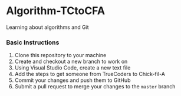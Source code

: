 # Algorithm-TCtoCFA
Learning about algorithms and Git

### Basic Instructions
1. Clone this repository to your machine
2. Create and checkout a new branch to work on
3. Using Visual Studio Code, create a new text file
4. Add the steps to get someone from TrueCoders to Chick-fil-A
5. Commit your changes and push them to GitHub
6. Submit a pull request to merge your changes to the `master` branch
